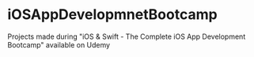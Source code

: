 # iOSAppDevelopmnetBootcamp
Projects made during "iOS &amp; Swift - The Complete iOS App Development Bootcamp" available on Udemy
